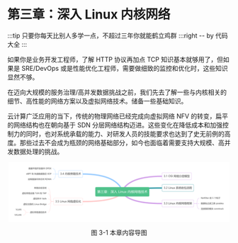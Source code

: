 # 第三章：深入 Linux 内核网络

:::tip <a/>
只要你每天比别人多学一点，不超过三年你就能鹤立鸡群
:::right
-- by 代码大全
:::

如果你是业务开发工程师，了解 HTTP 协议再加点 TCP 知识基本就够用了，但如果是 SRE/DevOps 或是性能优化工程师，需要做细致的监控和优化时，这些知识显然不够。

在迈向大规模的服务治理/高并发数据挑战之前，我们先去了解一些与内核相关的细节、高性能的网络方案以及虚拟网络技术。储备一些基础知识。

云计算广泛应用的当下，传统的物理网络已经完成向虚拟网络 NFV 的转变，扁平的网络结构也在朝向基于 SDN 分层网络结构迈进。这些变化在降低成本和加强控制力的同时，也对系统承载的能力、对研发人员的技能要求也达到了史无前例的高度。那些过去不会成为瓶颈的网络基础部分，如今也面临着需要支持大规模、高并发数据处理的挑战。

<div  align="center">
	<img src="../assets/network-summary.png" width = "500"  align=center />
	<p>图 3-1 本章内容导图 </p>
</div>
